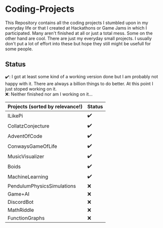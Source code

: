 # Coding-Projects

This Repository contains all the coding projects I stumbled upon in my everyday life or that I created at Hackathons or Game Jams in which I participated. Many aren't finished at all or just a total mess. Some on the other hand are cool. There are just my everyday small projects. I usually don't put a lot of effort into these but hope they still might be usefull for some people.

## Status

✔️: I got at least some kind of a working version done but I am probably not happy with it. There are always a billion things to do better. At this point I just stoped working on it.  
❌: Neither finished nor am I working on it...

| Projects (**sorted by relevance!**) | Status |
| ----------------------------------- | ------ |
| ILikePi                             | ✔️      |
| CollatzConjecture                   | ✔️      |
| AdventOfCode                        | ✔️      |
| ConwaysGameOfLife                   | ✔️      |
| MusicVisualizer                     | ✔️      |
| Boids                               | ✔️      |
| MachineLearning                     | ✔️      |
| PendulumPhysicsSimulations          | ❌      |
| Game+AI                             | ❌      |
| DiscordBot                          | ❌      |
| MathRiddle                          | ❌      |
| FunctionGraphs                      | ❌      |

